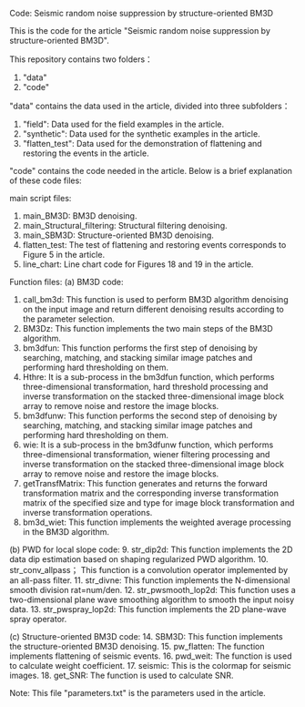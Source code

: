 Code: Seismic random noise suppression by structure-oriented BM3D

This is the code for the article "Seismic random noise suppression by structure-oriented BM3D".

This repository contains two folders：
1. "data"
2. "code"

"data" contains the data used in the article, divided into three subfolders：
1. "field": Data used for the field examples in the article.
2. "synthetic": Data used for the synthetic examples in the article.
3. "flatten_test":  Data used for the demonstration of flattening and restoring the events in the article.

"code" contains the code needed in the article. Below is a brief explanation of these code files:

main script files:
1. main_BM3D: BM3D denoising.
2. main_Structural_filtering: Structural filtering denoising.
3. main_SBM3D: Structure-oriented BM3D denoising.
4. flatten_test: The test of flattening and restoring events corresponds to Figure 5 in the article.
5. line_chart: Line chart code for Figures 18 and 19 in the article.

Function files:
(a) BM3D code:
1. call_bm3d: This function is used to perform BM3D algorithm denoising on the input image and return different denoising results according to the parameter selection.
2. BM3Dz: This function implements the two main steps of the BM3D algorithm.
3. bm3dfun: This function performs the first step of denoising by searching, matching, and stacking similar image patches and performing hard thresholding on them.
4. Hthre: It is a sub-process in the bm3dfun function, which performs three-dimensional transformation, hard threshold processing and inverse transformation on the stacked three-dimensional image block array to remove noise and restore the image blocks.
5. bm3dfunw: This function performs the second step of denoising by searching, matching, and stacking similar image patches and performing hard thresholding on them.
6. wie: It is a sub-process in the bm3dfunw function, which performs three-dimensional transformation, wiener filtering processing and inverse transformation on the stacked three-dimensional image block array to remove noise and restore the image blocks.
7. getTransfMatrix: This function generates and returns the forward transformation matrix and the corresponding inverse transformation matrix of the specified size and type for image block transformation and inverse transformation operations.
8. bm3d_wiet: This function implements the weighted average processing in the BM3D algorithm. 

(b) PWD for local slope code:
9. str_dip2d: This function implements the 2D data dip estimation based on shaping regularized PWD algorithm.
10. str_conv_allpass； This function is a convolution operator implemented by an all-pass filter.
11. str_divne: This function implements the N-dimensional smooth division rat=num/den.
12. str_pwsmooth_lop2d: This function uses a two-dimensional plane wave smoothing algorithm to smooth the input noisy data.
13. str_pwspray_lop2d: This function implements the 2D plane-wave spray operator.

(c) Structure-oriented BM3D code:
14. SBM3D: This function implements the structure-oriented BM3D denoising.
15. pw_flatten: The function implements flattening of seismic events.
16. pwd_weit:  The function is used to calculate weight coefficient.
17. seismic: This is the colormap for seismic images.
18. get_SNR: The function is used to calculate SNR.

Note: This file "parameters.txt" is the parameters used in the article.


